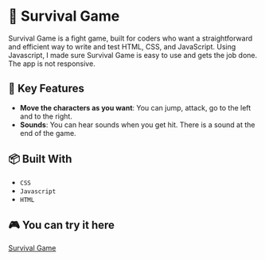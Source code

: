 # 🚀 Survival Game

Survival Game is a fight game, built for coders who want a straightforward and efficient way to write and test HTML, CSS, and JavaScript. Using Javascript, I made sure Survival Game is easy to use and gets the job done. The app is not responsive. 

## 🚀 Key Features

- **Move the characters as you want**: You can jump, attack, go to the left and to the right.
- **Sounds**: You can hear sounds when you get hit. There is a sound at the end of the game.
    
## 📦 Built With

- `CSS`
- `Javascript`
- `HTML`

## 🎮 You can try it here
<a href = "https://gitdigit.github.io/survival-game/game.html">Survival Game</a>
